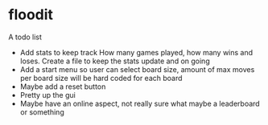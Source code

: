 # floodit

A todo list

- Add stats to keep track How many games played, how many wins and loses. Create a file to keep the stats update and on going
- Add a start menu so user can select board size, amount of max moves per board size will be hard coded for each board
- Maybe add a reset button
- Pretty up the gui
- Maybe have an online aspect, not really sure what maybe a leaderboard or something
